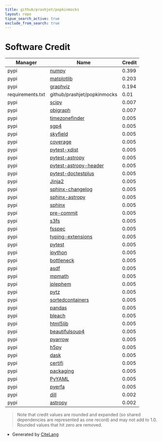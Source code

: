 ```yaml
---
title: github/prashjet/popkinmocks
layout: repo
tipue_search_active: true
exclude_from_search: true
---
```

# Software Credit

|Manager|Name|Credit|
|-------|----|------|
|pypi|[numpy](https://www.numpy.org)|0.399|
|pypi|[matplotlib](https://matplotlib.org)|0.203|
|pypi|[graphviz](https://pypi.org/project/graphviz)|0.194|
|requirements.txt|github/prashjet/popkinmocks|0.01|
|pypi|[scipy](https://www.scipy.org)|0.007|
|pypi|[objgraph](https://mg.pov.lt/objgraph/)|0.007|
|pypi|[timezonefinder](https://timezonefinder.michelfe.it/gui)|0.005|
|pypi|[sgp4](https://pypi.org/project/sgp4)|0.005|
|pypi|[skyfield](https://pypi.org/project/skyfield)|0.005|
|pypi|[coverage](https://pypi.org/project/coverage)|0.005|
|pypi|[pytest-xdist](https://pypi.org/project/pytest-xdist)|0.005|
|pypi|[pytest-astropy](https://pypi.org/project/pytest-astropy)|0.005|
|pypi|[pytest-astropy-header](https://pypi.org/project/pytest-astropy-header)|0.005|
|pypi|[pytest-doctestplus](https://pypi.org/project/pytest-doctestplus)|0.005|
|pypi|[Jinja2](https://pypi.org/project/Jinja2)|0.005|
|pypi|[sphinx-changelog](https://pypi.org/project/sphinx-changelog)|0.005|
|pypi|[sphinx-astropy](https://pypi.org/project/sphinx-astropy)|0.005|
|pypi|[sphinx](https://pypi.org/project/sphinx)|0.005|
|pypi|[pre-commit](https://pypi.org/project/pre-commit)|0.005|
|pypi|[s3fs](https://pypi.org/project/s3fs)|0.005|
|pypi|[fsspec](https://pypi.org/project/fsspec)|0.005|
|pypi|[typing-extensions](https://pypi.org/project/typing-extensions)|0.005|
|pypi|[pytest](https://pypi.org/project/pytest)|0.005|
|pypi|[ipython](https://pypi.org/project/ipython)|0.005|
|pypi|[bottleneck](https://pypi.org/project/bottleneck)|0.005|
|pypi|[asdf](https://pypi.org/project/asdf)|0.005|
|pypi|[mpmath](https://pypi.org/project/mpmath)|0.005|
|pypi|[jplephem](https://pypi.org/project/jplephem)|0.005|
|pypi|[pytz](https://pypi.org/project/pytz)|0.005|
|pypi|[sortedcontainers](https://pypi.org/project/sortedcontainers)|0.005|
|pypi|[pandas](https://pypi.org/project/pandas)|0.005|
|pypi|[bleach](https://pypi.org/project/bleach)|0.005|
|pypi|[html5lib](https://pypi.org/project/html5lib)|0.005|
|pypi|[beautifulsoup4](https://pypi.org/project/beautifulsoup4)|0.005|
|pypi|[pyarrow](https://pypi.org/project/pyarrow)|0.005|
|pypi|[h5py](https://pypi.org/project/h5py)|0.005|
|pypi|[dask](https://pypi.org/project/dask)|0.005|
|pypi|[certifi](https://pypi.org/project/certifi)|0.005|
|pypi|[packaging](https://pypi.org/project/packaging)|0.005|
|pypi|[PyYAML](https://pypi.org/project/PyYAML)|0.005|
|pypi|[pyerfa](https://pypi.org/project/pyerfa)|0.005|
|pypi|[dill](https://github.com/uqfoundation/dill)|0.002|
|pypi|[astropy](http://astropy.org)|0.002|


> Note that credit values are rounded and expanded (so shared dependencies are represented as one record) and may not add to 1.0. Rounded values that hit zero are removed.


- Generated by [CiteLang](https://github.com/vsoch/citelang)
